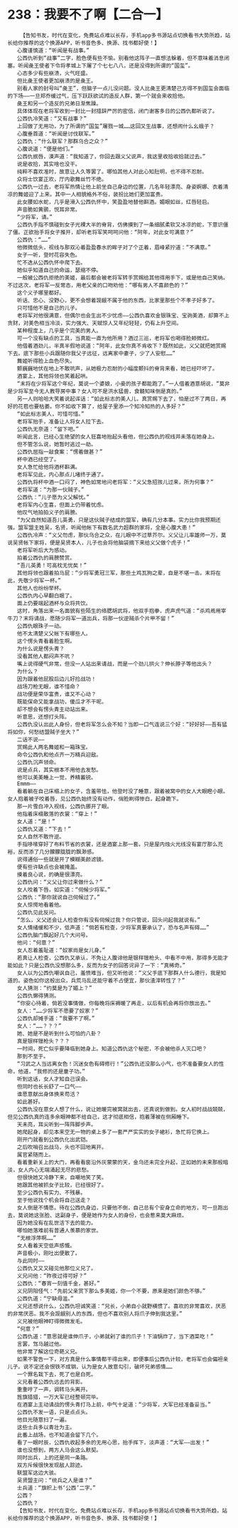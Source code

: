 # 238：我要不了啊【二合一】
        【告知书友，时代在变化，免费站点难以长存，手机app多书源站点切换看书大势所趋，站长给你推荐的这个换源APP，听书音色多、换源、找书都好使！】
       心腹谨慎道：“听闻是有战事。”
       公西仇听到“战事”二字，脸色便有些不愉。别看他这阵子一直想法躲着，但不意味着消息闭塞。听闻彘王使者下令将孝城上下屠了个七七八八，还是没得到所谓的“国玺”。
       心态多少有些崩溃，火气旺盛。
       但比彘王使者更加崩溃的是彘王。
       别看人家的封号叫“彘王”，但脑子一点儿没问题。没人比彘王更清楚己方得不到国玺会面临的下场——一旦郑乔缓过气，压下跃跃欲试的造反人群，第一个就会来收拾他。
       彘王和另一个造反的兄弟日渐焦躁。
       具体体现在老将军收到一封比一封措辞严厉的密信，闭门谢客多日的公西仇都听说了。
       公西仇冷笑道：“又有战事？”
       上回做了无用功，为了所谓的“国玺”屠戮一城……这回又生战事，还想闹什么幺蛾子？
       心腹垂首道：“听闻是讨伐联军。”
       公西仇：“什么联军？那群乌合之众？”
       心腹说道：“便是他们。”
       公西仇抿唇，漠声道：“我知道了，你回去跟义父说声，我这里收拾收拾就过去。”
       说是收拾，其实啥也没干。
       纯粹不喜欢准时，故意让人久等罢了。哪怕其他人对此心知肚明，也不得不忍耐。
       众将士饮宴正欢，厅内歌舞丝竹不绝。
       公西仇一过去，老将军热情让他上前坐自己身边的位置，几名年轻漂亮、身姿婀娜、衣着清凉的舞姬迎了上来。其中一人相貌格外不俗，装扮比她们更加富贵。
       此女腰如水蛇，几乎是滑入公西仇怀中，笑盈盈地替他斟酒。媚眼如丝，红唇轻启。
       声音脆如黄鹂，悦耳非常。
       “少将军，请。”
       公西仇手指不慎碰到女子光裸大半的脊背，仿佛摸到了一条细腻柔软又冰凉的蛇，下意识僵了僵。正欲抬手将女子推开，却听老将军笑呵呵问他：“阿年，对此女可满意？”
       公西仇：“……”
       他微微低头，视线与那双沁着盈盈春水的眸子对了个正着，眉峰紧拧道：“不满意。”
       女子一听，登时花容失色。
       忙不迭从公西仇怀中爬下去。
       她似乎知道自己的命运，瑟缩不停。
       一般被公西仇拒绝的美姬，最后都会被老将军转手赏赐给其他得用手下，或是他自己笑纳。不过这次，老将军一反常态，用老父亲的口吻劝他：“哪有男人不喜颜色的？”
       这个义子哪里都好。
       听话、忠心、没野心，更不会想着觊觎不属于他的东西，比家里那些个不孝子好多了。
       只可惜他不是自己的儿子。
       老将军对他很满意，但偶尔也会生出不少忧虑——公西仇喜欢金银珠宝、宝驹美酒，却算不上贪财，对美色相当冷淡，实力强大、天赋惊人又年纪轻轻，仍有上升空间。
       某种程度上，几乎是个完美的男人。
       可一个没有缺点的工具，当真能一直为他所用？酒过三巡，老将军也喝得脸颊微红。
       他借着酒劲儿，半真半假地说道：“阿年，此女你真不肯收下？既然如此，义父就把她赏赐下去。底下那些小兵跟随你我父子远征，远离家中妻子，少了人安慰……”
       舞姬听得脸上血色尽失。
       颤巍巍地伏在地上不敢吭声，从她极力忍耐的小幅度颤抖的脊背来看，她已经吓坏了。
       酒宴上，其他将领也笑着起哄。
       “末将在少将军这个年纪，莫说一个婆娘，小妾的孩子都能跑了。”一人借着酒意胡说，“莫非是少将军至今无人教导房中事？女人可不是洪水猛兽，食髓知味倒是真的。”
       另一人则哈哈大笑着说起诨话：“如此标志的美人儿，真赏赐下去了，怕是过不了两日，再好的花苞也要枯萎。你不如收下算了，给屋子里添一个知冷知热的人多好？”
       “如此标志美人，可惜可惜。”
       老将军抬手，准备让人将女人拉下去。
       公西仇无奈道：“留下吧。”
       听闻此言，已经心生绝望的女人狂喜地抬起头看他，但公西仇的视线并未落在她身上。
       但不管怎么说，她暂时逃过一劫。
       公西仇屈指一敲食案：“愣着做甚？”
       杯中酒已经空了。
       女人急忙给他将酒杯斟满。
       老将军见此，内心那点儿堵终于通了。
       公西仇将杯中酒一口闷了，神色如常地问老将军：“义父急招孩儿过来，所为何事？”
       老将军道：“为那一伙贼子。”
       公西仇：“儿子愿为义父解忧。”
       老将军内心生喜，但面上仍带着忧虑。
       他叹气地拍拍义子的肩膀。
       “为父自然知道吾儿英勇，只是这伙贼子结成的盟军，确有几分本事。实力比你我预期还强。盟军盟主姓吴，名贤，听闻他帐下有数名武力超群的家将，全是心腹大患！”
       公西仇冷声：“义父勿虑，那伙乌合之众，在儿眼中不过草芥尔。义父让儿率雄师一万，莫说吴贤帐下家将，便是吴贤本人，儿子也会将他脑袋摘下来给义父做个虎子！”
       老将军听后大为感动。
       拍着公西仇的肩膀赞赏。
       “吾儿英勇！可高枕无忧矣！”
       其他将领也跟着拍马屁：“少将军勇冠三军，那些土鸡瓦狗之辈，自是不堪一击。末将在此，先敬少将军一杯。”
       其他人也纷纷举杯。
       公西仇内心早翻白眼了。
       面上仍要端起酒杯与众将共饮。
       这时，角落出来一名面貌有些陌生的络腮胡武将，他双手抱拳，虎声虎气道：“杀鸡焉用宰牛刀？末将请战，愿随少将军一道出兵，将那一伙逆贼杀个片甲不留！”
       公西仇眼珠子一动。
       他不太清楚义父帐下有哪些人。
       这个愣头青看着脸生啊。
       为什么说是愣头青？
       没看其他人都闷声不吭？
       嘴上说得硬气非常，但没一人站出来请战，而是一个劲儿拱火？伸长脖子等他出头？
       为什么？
       因为跟着他屁股后边儿好捡战功！
       战场刀枪无眼，谁不惜命？
       战功便是荣华富贵，谁又不心动？
       既能保命又能拿战功，傻瓜才不干呢。
       却不想会有愣头青主动站出来。
       听意思，还想打头阵。
       公西仇没认出此人身份，但老将军怎么会不知？当即一口气连说三个好：“好好好——吾有猛将如你，何愁结盟贼子坐大？”
       二话不说——
       赏赐此人两名舞姬和一箱珠宝。
       命令公西仇和他点齐一万精兵迎敌。
       公西仇沉声领命。
       说是点兵，其实根本不用他去发愁。
       他可以美美睡上一觉，养精蓄锐。
       Emmm——
       看着躺在自己床榻上的女子，含羞带怯，他登时没了睡意，跟着被窝中的女人大眼瞪小眼。女人抱着被子咬着唇，见公西仇始终没有动作，俏脸刷得惨白，起身跪下。
       那一片雪白冲入视线，公西仇挪开了眼。
       他指着床榻散落的衣裳：“穿上！”
       女人道：“是！”
       公西仇又道：“下去！”
       女人自然不敢忤逆。
       手指哆嗦穿好了布料节省的衣裳，还是酒宴上那一套。只是屋内烛火光线没有宴厅那么充裕，反而添了几分朦朦胧胧的飘渺感。
       说得通俗一些就是开了模糊美颜滤镜。
       便有些许缺点也会被掩盖。
       摸着良心说，的确是很漂亮。
       公西仇问：“义父让你过来做什么？”
       女人咬着下唇，如实道：“伺候少将军。”
       公西仇：“那你就说自己伺候过了。”
       女人惊愕地看着他。
       公西仇见此反问。
       “怎么，义父还会让人检查你有没有伺候过我？你只管说，回头问起我就说有。”
       女人情绪缓和不少，低声道：“倘若有检查，少将军真要承认了，恐与名声有碍……”
       公西仇脑门飘起好几个大问号。
       他问：“何意？”
       女人忍着羞耻道：“奴家尚是女儿身。”
       若真让人检查，公西仇又承认，不免让人腹诽他是银样镴枪头、中看不中用，那得多无能才能如此？只是公西仇没想那么多，反而为女子的回答诧异了一下：“真稀奇。”
       女人以为公西仇嘲讽自己，羞愤难当，但又听他说：“义父手底下那群人什么德行，我是知道的。姿色如你这般出众，兵荒马乱还能守着不占便宜，那伙渣滓转性了？”
       女人猜测：“约莫是为了媚上？”
       公西仇懒得猜测。
       “你安心待着，倘若没事情做，你每晚将床褥暖了再走，以后有机会再将你放出去。”
       女人：“……少将军不愿要了奴家？”
       公西仇却摊手道：“我要不了啊。”
       女人：“……？？？”
       她、她是不是听到什么可怕的八卦？
       真是银样镴枪头？？？
       一时间，死亡似乎要降临到她身上。知道公西仇这个秘密，不会被他杀人灭口吧？
       那到不至于。
       “习武之人当远离女色！沉迷女色有碍修行！”公西仇还没那么小气，也不准备要女人的性命，他道，“我修的还是童子功。”
       听到这话，女人才知自己误会。
       但同时也长长舒了一口气——
       谁愿意献出身体换来苟活？
       如此甚好。
       公西仇没在意女人想了什么，说让她暖完被窝就出去，还真说到做到。女人初时战战兢兢，但见公西仇真的连多余眼神都不给自己，这才彻底相信，抱着薄被在侧厢睡下。
       天未亮，耳尖听到一阵阵脚步声。
       她爬起身，却见本来空无一物的桌上多了一套严严实实的女子裙衫，急忙将它换上。
       刚开门就看到公西仇化出武铠。
       之后吹哨召出战马，头也不回地离开。
       属官紧随而上。
       看着重新关上的大门，再看看窗沿外灰蒙蒙的天，金乌还未完全升起，正如她的未来那般暗淡，女人内心无端涌起无尽的悲愁。
       但很快她又冷静下来，自嘲地笑了笑。
       她跟其他被抓女子比较，已经很好了。
       至少公西仇有实力、不残暴。
       至于他说找个机会将自己送走？
       女人倒是不情愿。待在公西仇身边，只要他不倒，自己总有个安身立命的地方，可一旦跑出去，莫说她这张脸、这副身子，便是她作为女人的身份，也会惹来莫大麻烦。
       因为她没有在乱世活下去的能力。
       哪怕她落难前有普通人羡慕的家世。
       “无根浮萍啊……”
       女人看着天空低声感慨。
       声音极小，刚吐出便散了。
       与此同时——
       公西仇又又又碰见他那位义兄了。
       义兄问他：“昨夜过得可好？”
       公西仇：“春宵一刻值千金，甚好。”
       义兄阴阳怪气：“先前父亲赏下那么多美姬，你一个不要，原来是她们颜色不够。”
       公西仇道：“宁缺毋滥。”
       义兄还想说什么，公西仇坦诚笑道：“兄长，小弟自小就野横惯了。喜欢的非常喜欢，厌恶的非常厌恶。我不会觊觎别人的东西，但也不喜欢别人将爪子伸到我这里。”
       义兄被他眼神盯得微微发毛。
       “何意？”
       公西仇道：“意思就是谁伸爪子，小弟就剁了谁的爪子！下油锅炸了，当下酒菜吃！”
       言罢，驾马越过他。
       他非常了解这位奇葩义兄。
       如果不警告一下，对方真是什么事情都干得出来，即便事后公西仇计较，老将军也会偏袒亲儿子。说不定还会恨铁不成钢，认为是女人故意勾引，破坏兄弟感情……
       一个罪名栽下去，死了也是白死。
       义兄看着公西仇远去的背影。
       重重哼了一声，调转马头离开。
       旌旗猎猎，一万大军已经整顿完毕。
       在酒宴上主动请战的愣头青打马上前，中气十足道：“少将军，大军已经准备妥当。”
       公西仇不发一语，只是点点头。
       他目光随意扫了一遍。
       这些士兵多以青壮为主。
       此番上战场，也不知道会留下几个。
       看了一眼时辰，公西仇收起多余的无用心思，抬手挥下，淡声道：“大军——出发！”
       谁也没想到，两方人马会这么默契。
       同时出兵，上的还是同一条路。
       双方斥候很快发现敌人踪迹。
       联盟军这边大骇。
       吴贤盟主问：“统兵之人是谁？”
       士兵道：“旗帜上书‘公西’二字。”
       公西？
       公西仇？
       【告知书友，时代在变化，免费站点难以长存，手机app多书源站点切换看书大势所趋，站长给你推荐的这个换源APP，听书音色多、换源、找书都好使！】